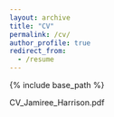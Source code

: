 ```yaml
---
layout: archive
title: "CV"
permalink: /cv/
author_profile: true
redirect_from:
  - /resume
---
```


{% include base_path %}

CV_Jamiree_Harrison.pdf

